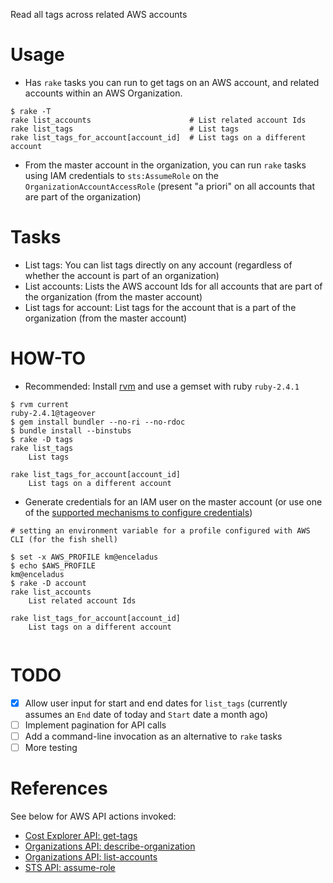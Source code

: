 Read all tags across related AWS accounts

Usage
===

- Has ```rake``` tasks you can run to get tags on an AWS account, and related accounts within an AWS Organization.

```
$ rake -T
rake list_accounts                      # List related account Ids
rake list_tags                          # List tags
rake list_tags_for_account[account_id]  # List tags on a different account

```

- From the master account in the organization, you can run ```rake``` tasks using IAM credentials to ```sts:AssumeRole``` on the ```OrganizationAccountAccessRole``` (present "a priori" on all accounts that are part of the organization)

Tasks
===

- List tags: You can list tags directly on any account (regardless of whether the account is part of an organization)
- List accounts: Lists the AWS account Ids for all accounts that are part of the organization (from the master account) 
- List tags for account: List tags for the account that is a part of the organization (from the master account)

HOW-TO
===

- Recommended: Install [rvm](https://rvm.io/) and use a gemset with ruby ```ruby-2.4.1```

```
$ rvm current
ruby-2.4.1@tageover
$ gem install bundler --no-ri --no-rdoc
$ bundle install --binstubs
$ rake -D tags
rake list_tags
    List tags

rake list_tags_for_account[account_id]
    List tags on a different account

```

- Generate credentials for an IAM user on the master account (or use one of the [supported mechanisms to configure credentials](https://docs.aws.amazon.com/sdk-for-ruby/v3/developer-guide/setup-config.html))
 
```
# setting an environment variable for a profile configured with AWS CLI (for the fish shell)

$ set -x AWS_PROFILE km@enceladus
$ echo $AWS_PROFILE
km@enceladus
$ rake -D account
rake list_accounts
    List related account Ids

rake list_tags_for_account[account_id]
    List tags on a different account
     
```

TODO
===

- [x] Allow user input for start and end dates for ```list_tags``` (currently assumes an ```End``` date of today and ```Start``` date a month ago) 
- [ ] Implement pagination for API calls
- [ ] Add a command-line invocation as an alternative to ```rake``` tasks
- [ ] More testing

References
===

See below for AWS API actions invoked:

- [Cost Explorer API: get-tags](https://docs.aws.amazon.com/aws-cost-management/latest/APIReference/API_GetTags.html)
- [Organizations API: describe-organization](https://docs.aws.amazon.com/organizations/latest/APIReference/API_DescribeOrganization.html)
- [Organizations API: list-accounts](https://docs.aws.amazon.com/organizations/latest/APIReference/API_ListAccounts.html) 
- [STS API: assume-role](https://docs.aws.amazon.com/STS/latest/APIReference/API_AssumeRole.html)
